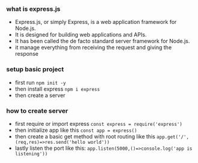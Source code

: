 ### what is express.js

- Express.js, or simply Express, is a web application framework for Node.js.
- It is designed for building web applications and APIs.
- It has been called the de facto standard server framework for Node.js.
- it manage everything from receiving the request and giving the response

### setup basic project

- first run `npm init -y`
- then install express `npm i express`
- then create a server

### how to create server

- first require or import express `const express = require('express')`
- then initialize app like this `const app = express()`
- then create a basic get method with root routing like this `app.get('/',(req,res)=>res.send('hello world'))`
- lastly listen the port like this: `app.listen(5000,()=>console.log('app is listening'))`
